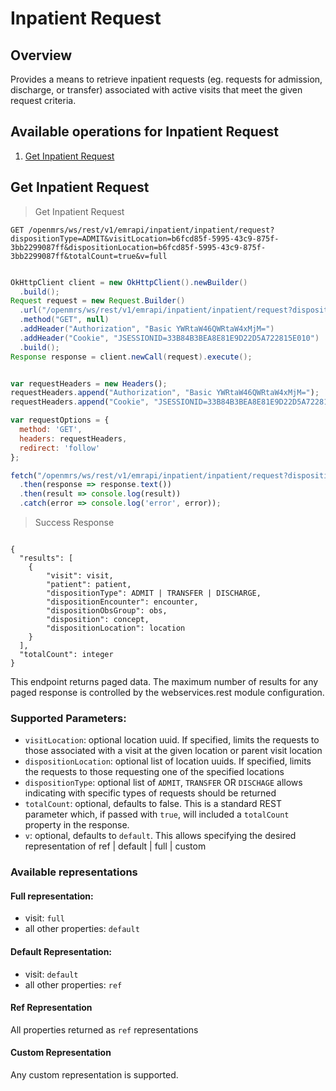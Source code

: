 # Inpatient Request

## Overview
Provides a means to retrieve inpatient requests (eg. requests for admission, discharge, or transfer) associated with active visits that meet the given request criteria.

## Available operations for Inpatient Request

1. [Get Inpatient Request](#get-inpatient-request)

## Get Inpatient Request

> Get Inpatient Request

```shell
GET /openmrs/ws/rest/v1/emrapi/inpatient/inpatient/request?dispositionType=ADMIT&visitLocation=b6fcd85f-5995-43c9-875f-3bb2299087ff&dispositionLocation=b6fcd85f-5995-43c9-875f-3bb2299087ff&totalCount=true&v=full
```

```java

OkHttpClient client = new OkHttpClient().newBuilder()
  .build();
Request request = new Request.Builder()
  .url("/openmrs/ws/rest/v1/emrapi/inpatient/inpatient/request?dispositionType=ADMIT&visitLocation=b6fcd85f-5995-43c9-875f-3bb2299087ff&dispositionLocation=b6fcd85f-5995-43c9-875f-3bb2299087ff&totalCount=true&v=full")
  .method("GET", null)
  .addHeader("Authorization", "Basic YWRtaW46QWRtaW4xMjM=")
  .addHeader("Cookie", "JSESSIONID=33B84B3BEA8E81E9D22D5A722815E010")
  .build();
Response response = client.newCall(request).execute();

```

```javascript

var requestHeaders = new Headers();
requestHeaders.append("Authorization", "Basic YWRtaW46QWRtaW4xMjM=");
requestHeaders.append("Cookie", "JSESSIONID=33B84B3BEA8E81E9D22D5A722815E010");

var requestOptions = {
  method: 'GET',
  headers: requestHeaders,
  redirect: 'follow'
};

fetch("/openmrs/ws/rest/v1/emrapi/inpatient/inpatient/request?dispositionType=ADMIT&visitLocation=b6fcd85f-5995-43c9-875f-3bb2299087ff&dispositionLocation=b6fcd85f-5995-43c9-875f-3bb2299087ff&totalCount=true&v=full", requestOptions)
  .then(response => response.text())
  .then(result => console.log(result))
  .catch(error => console.log('error', error));

```

> Success Response

```response

{
  "results": [
    {
        "visit": visit,
        "patient": patient,
        "dispositionType": ADMIT | TRANSFER | DISCHARGE,
        "dispositionEncounter": encounter,
        "dispositionObsGroup": obs,
        "disposition": concept,
        "dispositionLocation": location
    }
  ],
  "totalCount": integer
}
```

This endpoint returns paged data.  The maximum number of results for any paged response is controlled by the webservices.rest module configuration.

### Supported Parameters:

* `visitLocation`: optional location uuid.  If specified, limits the requests to those associated with a visit at the given location or parent visit location
* `dispositionLocation`: optional list of location uuids.  If specified, limits the requests to those requesting one of the specified locations
* `dispositionType`: optional list of `ADMIT`, `TRANSFER` OR `DISCHAGE` allows indicating with specific types of requests should be returned
* `totalCount`: optional, defaults to false.  This is a standard REST parameter which, if passed with `true`, will included a `totalCount` property in the response.
* `v`: optional, defaults to `default`.  This allows specifying the desired representation of ref | default | full | custom

### Available representations

#### Full representation:

* visit: `full`
* all other properties: `default`

#### Default Representation:

* visit: `default`
* all other properties: `ref`

#### Ref Representation

All properties returned as `ref` representations

#### Custom Representation

Any custom representation is supported.